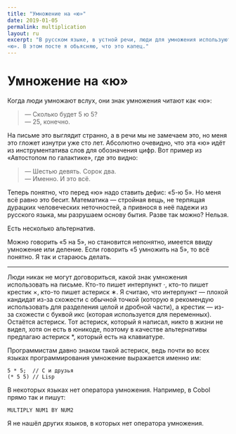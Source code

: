 ```yaml
---
title: "Умножение на «ю»"
date: 2019-01-05
permalink: multiplication
layout: ru
excerpt: "В русском языке, в устной речи, люди для умножения используют букву
«ю». В этом посте я обьясняю, что это капец."
---
```

# Умножение на «ю»
Когда люди умножают вслух, они знак умножения читают как «ю»:

> — Сколько будет 5 ю 5?<br>
> — 25, конечно.

На письме это выглядит странно, а в речи мы не замечаем это, но меня это гложет
изнутри уже сто лет. Абсолютно очевидно, что эта «ю» идёт из инструментатива
слов для обозначения цифр. Вот пример из «Автостопом по галактике», где это
видно:

> — Шестью девять. Сорок два.<br>
> — Именно. И это всё. <!-- classic -->

Теперь понятно, что перед «ю» надо ставить дефис: «5-ю 5». Но меня всё равно это
бесит. Математика — стройная вещь, не терпящая дурацких человеческих
неточностей, а привнося в неё падежи из русского языка, мы разрушаем основу
бытия. Разве так можно? Нельзя.

Есть несколько альтернатив.

Можно говорить «5 на 5», но становится непонятно, имеется ввиду умножение или
деление. Если говорить «5 умножить на 5», то всё понятно. Я так и стараюсь
делать. 

<hr>

Люди никак не могут договориться, какой знак умножения использовать на письме.
Кто-то пишет интерпункт ⋅, кто-то пишет крестик ×, кто-то пишет астериск ∗. Я
считаю, что интерпункт — плохой кандидат из-за схожести с обычной точкой
(которую я рекомендую использовать для разделения целой и дробной части), а
крестик — из-за схожести с буквой икс (которая используется для переменных).
Остаётся астериск. Тот астериск, который я написал, никто в жизни не видел, хотя
он есть в юникоде, поэтому в качестве альтернативы предлагаю астериск *, который
есть на клавиатуре.

Программистам давно знаком такой астериск, ведь почти во всех языках
программирования умножение выражается именно им:

```
5 * 5;  // C и друзья
(* 5 5) // Lisp
```

В некоторых языках нет оператора умножения. Например, в Cobol прямо так и
пишут:

```
MULTIPLY NUM1 BY NUM2
```

Я не нашёл других языков, в которых нет оператора умножения.
